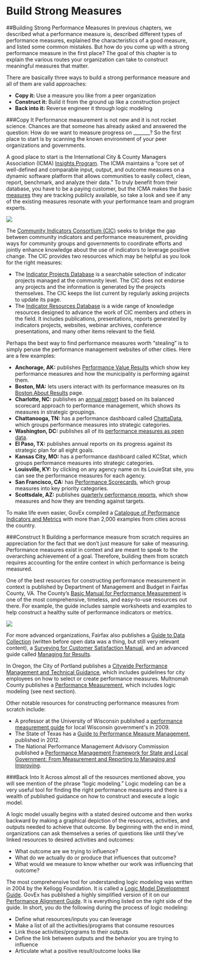 # Build Strong Measures

\##Building Strong Performance Measures In previous chapters, we described what a performance measure is, described different types of performance measures, explained the characteristics of a good measure, and listed some common mistakes. But how do you come up with a strong performance measure in the first place? The goal of this chapter is to explain the various routes your organization can take to construct meaningful measures that matter.

There are basically three ways to build a strong performance measure and all of them are valid approaches:

* **Copy it:** Use a measure you like from a peer organization
* **Construct it:** Build it from the ground up like a construction project
* **Back into it:** Reverse engineer it through logic modeling

\###Copy It Performance measurement is not new and it is not rocket science. Chances are that someone has already asked and answered the question: How do we want to measure progress on \_\_\_\_\_\_\_? So the first place to start is by scanning the known environment of your peer organizations and governments.

A good place to start is the International City & County Managers Association (ICMA) [Insights Program](http://icma.org/en/results/center_for_performance_measurement/icma_insights). The ICMA maintains a “core set of well-defined and comparable input, output, and outcome measures on a dynamic software platform that allows communities to easily collect, clean, report, benchmark, and analyze their data.” To truly benefit from their database, you have to be a paying customer, but the ICMA makes the basic [measures](http://icma.org/Documents/Document/Document/306244?utm_source=ICMA\&utm_medium=Document\&utm_campaign=Insightsmeasures) they are tracking publicly available, so take a look and see if any of the existing measures resonate with your performance team and program experts.

![](https://raw.githubusercontent.com/govex/performance-management-getting-started/master/Pics/ICMA.png)

The [Community Indicators Consortium (CIC)](https://isqols.org/Community-Indicators-Consortium-\(CIC\)) seeks to bridge the gap between community indicators and performance measurement, providing ways for community groups and governments to coordinate efforts and jointly enhance knowledge about the use of indicators to leverage positive change. The CIC provides two resources which may be helpful as you look for the right measures:

* The [Indicator Projects Database](http://www.communityindicators.net/projects) is a searchable selection of indicator projects managed at the community level. The CIC does not endorse any projects and the information is generated by the projects themselves. The CIC keeps the list current by regularly asking projects to update its page.
* The [Indicator Resources Database](http://www.communityindicators.net/publications) is a wide range of knowledge resources designed to advance the work of CIC members and others in the field. It includes publications, presentations, reports generated by indicators projects, websites, webinar archives, conference presentations, and many other items relevant to the field.

Perhaps the best way to find performance measures worth “stealing” is to simply peruse the performance management websites of other cities. Here are a few examples:

* **Anchorage, AK:** publishes [Performance Value Results](http://www.muni.org/Departments/Mayor/Pages/PVR.aspx) which show key performance measures and how the municipality is performing against them.
* **Boston, MA:** lets users interact with its performance measures on its [Boston About Results](http://www.cityofboston.gov/bar/scorecard/reader.html) page.
* **Charlotte, NC:** publishes an [annual report](http://charmeck.org/city/charlotte/MFS/budget/Pages/planning.aspx) based on its balanced scorecard approach to performance management, which shows its measures in strategic groupings.
* **Chattanooga, TN:** has a performance dashboard called [ChattaData](https://performance.chattanooga.gov/), which groups performance measures into strategic categories.
* **Washington, DC:** publishes all of its [performance measures as open data](http://opendata.dc.gov/datasets?keyword=Performance\&sort_by=relevance).
* **El Paso, TX:** publishes annual reports on its progress against its strategic plan for all eight goals.
* **Kansas City, MO:** has a performance dashboard called KCStat, which groups performance measures into strategic categories.
* **Louisville, KY:** by clicking on any agency name on its LouieStat site, you can see the performance measures for each agency.
* **San Francisco, CA:** has [Performance Scorecards](http://sfgov.org/scorecards/), which group measures into key priority categories.
* **Scottsdale, AZ:** publishes [quarterly performance reports](http://www.scottsdaleaz.gov/Assets/ScottsdaleAZ/Performance+Management/1Q2016_Quarterly_Performance_Report.pdf), which show measures and how they are trending against targets.

To make life even easier, GovEx compiled a [Catalogue of Performance Indicators and Metrics](https://docs.google.com/spreadsheets/d/11h1EYm84vU5xOmVd8M768OJoZZACWcYqPVEb8-qrHqI/edit?usp=sharing) with more than 2,000 examples from cities across the country.

\###Construct It Building a performance measure from scratch requires an appreciation for the fact that we don’t just measure for sake of measuring. Performance measures exist in context and are meant to speak to the overarching achievement of a goal. Therefore, building them from scratch requires accounting for the entire context in which performance is being measured.

One of the best resources for constructing performance measurement in context is published by Department of Management and Budget in Fairfax County, VA. The County’s [Basic Manual for Performance Measurement](http://www.fairfaxcounty.gov/dmb/performance_measurement/basic_manual.pdf) is one of the most comprehensive, timeless, and easy-to-use resources out there. For example, the guide includes sample worksheets and examples to help construct a healthy suite of performance indicators or metrics.

![](https://raw.githubusercontent.com/govex/performance-management-getting-started/master/Pics/FC%20Worksheet.png)

For more advanced organizations, Fairfax also publishes a [Guide to Data Collection](http://www.fairfaxcounty.gov/dmb/performance_measurement/data_collection_manual.pdf) (written before open data was a thing, but still very relevant content), a [Surveying for Customer Satisfaction Manual](http://www.fairfaxcounty.gov/dmb/performance_measurement/survey_manual.pdf), and an advanced guide called [Managing for Results](http://www.fairfaxcounty.gov/dmb/performance_measurement/manages_for_results.pdf).

In Oregon, the City of Portland publishes a [Citywide Performance Management and Technical Guidance](https://www.portland.gov/budget/2021-2022-budget/documents/section-5-performance-citywide-performance-management-technical/download), which includes guidelines for city employees on how to select or create performance measures. Multnomah County publishes a [Performance Measurement](https://multco.us/info/performance-measurement), which includes logic modeling (see next section).

Other notable resources for constructing performance measures from scratch include:

* A professor at the University of Wisconsin published a [performance measurement guide](https://cjcc.doj.wi.gov/sites/default/files/files/2024%20Deflection%20Performance%20Measures%20Guide.pdf) for local Wisconsin government's in 2009.
* The State of Texas has a [Guide to Performance Measure Management](http://www.sao.texas.gov/reports/main/12-333.pdf), published in 2012.
* The National Performance Management Advisory Commission published a [Performance Management Framework for State and Local Government: From Measurement and Reporting to Managing and Improving](https://www.nasact.org/files/News_and_Publications/White_Papers_Reports/2010_06_01_NASACT_GFOA_A_Performance_Management_Framework.pdf).

\###Back Into It Across almost all of the resources mentioned above, you will see mention of the phrase “logic modeling.” Logic modeling can be a very useful tool for finding the right performance measures and there is a wealth of published guidance on how to construct and execute a logic model.

A logic model usually begins with a stated desired outcome and then works backward by making a graphical depiction of the resources, activities, and outputs needed to achieve that outcome. By beginning with the end in mind, organizations can ask themselves a series of questions like until they’ve linked resources to desired activities and outcomes:

* What outcome are we trying to influence?
* What do we actually do or produce that influences that outcome?
* What would we measure to know whether our work was influencing that outcome?

The most comprehensive tool for understanding logic modeling was written in 2004 by the Kellogg Foundation. It is called a [Logic Model Development Guide](http://www.smartgivers.org/uploads/logicmodelguidepdf.pdf). GovEx has published a highly simplified version of it on our [Performance Alignment Guide](https://drive.google.com/file/d/0B9eOOc60hbhLUG55bURsSTZwdms/view?usp=sharing`). It is everything listed on the right side of the guide. In short, you do the following during the process of logic modeling:

* Define what resources/inputs you can leverage
* Make a list of all the activities/programs that consume resources
* Link those activities/programs to their outputs
* Define the link between outputs and the behavior you are trying to influence
* Articulate what a positive result/outcome looks like
